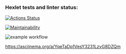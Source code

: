 ### Hexlet tests and linter status:
[![Actions Status](https://github.com/SvetlanaGreenFox/frontend-project-lvl2/workflows/hexlet-check/badge.svg)](https://github.com/SvetlanaGreenFox/frontend-project-lvl2/actions)

[![Maintainability](https://api.codeclimate.com/v1/badges/c427f8521bfeaba13780/maintainability)](https://codeclimate.com/github/SvetlanaGreenFox/frontend-project-lvl2/maintainability)

![example workflow](https://github.com/SvetlanaGreenFox/frontend-project-lvl2/actions/workflows/linter-check.yml/badge.svg)

https://asciinema.org/a/YqeTaDp1VesY3231LzvG8DZQm
